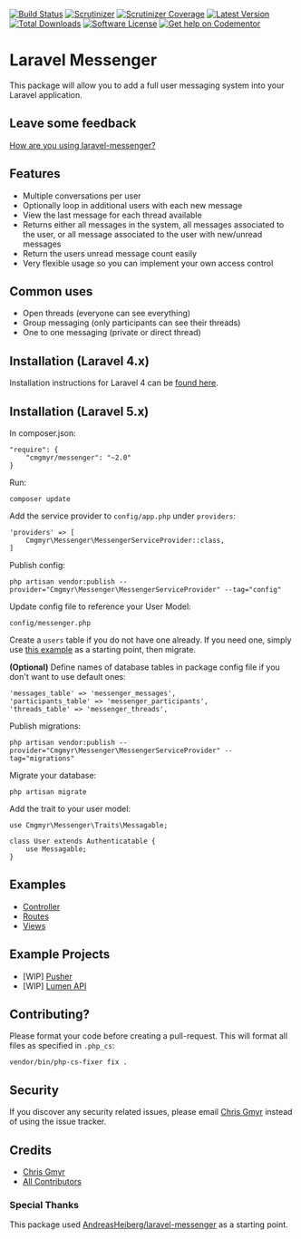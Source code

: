 [![Build Status](https://img.shields.io/travis/cmgmyr/laravel-messenger.svg?style=flat-square)](https://travis-ci.org/cmgmyr/laravel-messenger)
[![Scrutinizer](https://img.shields.io/scrutinizer/g/cmgmyr/laravel-messenger.svg?style=flat-square)](https://scrutinizer-ci.com/g/cmgmyr/laravel-messenger/)
[![Scrutinizer Coverage](https://img.shields.io/scrutinizer/coverage/g/cmgmyr/laravel-messenger.svg?style=flat-square)](https://scrutinizer-ci.com/g/cmgmyr/laravel-messenger/)
[![Latest Version](https://img.shields.io/github/release/cmgmyr/laravel-messenger.svg?style=flat-square)](https://github.com/cmgmyr/laravel-messenger/releases)
[![Total Downloads](https://img.shields.io/packagist/dt/cmgmyr/messenger.svg?style=flat-square)](https://packagist.org/packages/cmgmyr/messenger)
[![Software License](https://img.shields.io/badge/license-MIT-brightgreen.svg?style=flat-square)](LICENSE)
[![Get help on Codementor](https://cdn.codementor.io/badges/get_help_github.svg)](https://www.codementor.io/cmgmyr)

# Laravel Messenger
This package will allow you to add a full user messaging system into your Laravel application.

## Leave some feedback
[How are you using laravel-messenger?](https://github.com/cmgmyr/laravel-messenger/issues/55)

## Features
* Multiple conversations per user
* Optionally loop in additional users with each new message
* View the last message for each thread available
* Returns either all messages in the system, all messages associated to the user, or all message associated to the user with new/unread messages
* Return the users unread message count easily
* Very flexible usage so you can implement your own access control

## Common uses
* Open threads (everyone can see everything)
* Group messaging (only participants can see their threads)
* One to one messaging (private or direct thread)

## Installation (Laravel 4.x)
Installation instructions for Laravel 4 can be [found here](https://github.com/cmgmyr/laravel-messenger/tree/v1).

## Installation (Laravel 5.x)
In composer.json:

    "require": {
        "cmgmyr/messenger": "~2.0"
    }

Run:

    composer update

Add the service provider to `config/app.php` under `providers`:

    'providers' => [
        Cmgmyr\Messenger\MessengerServiceProvider::class,
    ]

Publish config:

    php artisan vendor:publish --provider="Cmgmyr\Messenger\MessengerServiceProvider" --tag="config"
	
Update config file to reference your User Model:

    config/messenger.php
	
Create a `users` table if you do not have one already. If you need one, simply use [this example](https://github.com/cmgmyr/laravel-messenger/tree/master/src/Cmgmyr/Messenger/examples/create_users_table.php) as a starting point, then migrate.

**(Optional)** Define names of database tables in package config file if you don't want to use default ones:

    'messages_table' => 'messenger_messages',
    'participants_table' => 'messenger_participants',
    'threads_table' => 'messenger_threads',
    
Publish migrations:

    php artisan vendor:publish --provider="Cmgmyr\Messenger\MessengerServiceProvider" --tag="migrations"

Migrate your database:

    php artisan migrate

Add the trait to your user model:

    use Cmgmyr\Messenger\Traits\Messagable;
    
    class User extends Authenticatable {
        use Messagable;
    }


## Examples
* [Controller](https://github.com/cmgmyr/laravel-messenger/tree/master/src/Cmgmyr/Messenger/examples/MessagesController.php)
* [Routes](https://github.com/cmgmyr/laravel-messenger/tree/master/src/Cmgmyr/Messenger/examples/routes.php)
* [Views](https://github.com/cmgmyr/laravel-messenger/tree/master/src/Cmgmyr/Messenger/examples/views)

## Example Projects
* [WIP] [Pusher](https://github.com/cmgmyr/laravel-messenger-pusher-demo)
* [WIP] [Lumen API](https://github.com/cmgmyr/lumen-messenger-api)


## Contributing? 
Please format your code before creating a pull-request. This will format all files as specified in `.php_cs`:

    vendor/bin/php-cs-fixer fix .

## Security

If you discover any security related issues, please email [Chris Gmyr](mailto:cmgmyr@gmail.com) instead of using the issue tracker.

## Credits

- [Chris Gmyr](https://github.com/cmgmyr)
- [All Contributors](../../contributors)

### Special Thanks
This package used [AndreasHeiberg/laravel-messenger](https://github.com/AndreasHeiberg/laravel-messenger) as a starting point.
